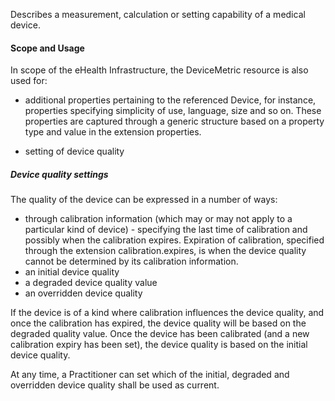 Describes a measurement, calculation or setting capability of a medical device.

#### Scope and Usage

In scope of the eHealth Infrastructure, the DeviceMetric resource is also used for:

* additional properties pertaining to the referenced Device, for instance, properties 
specifying simplicity of use, language, size and so on. These properties are captured
through a generic structure based on a property type and value in the extension properties.

* setting of device quality

##### Device quality settings

The quality of the device can be expressed in a number of ways:

* through calibration information (which may or may not apply to a particular kind of device) -
 specifying the last time of calibration and possibly when the calibration expires. Expiration
 of calibration, specified through the extension calibration.expires, is when the device quality
 cannot be determined by its calibration information.   
* an initial device quality
* a degraded device quality value
* an overridden device quality

If the device is of a kind where calibration influences the device quality, and once the
calibration has expired, the device quality will be based on the degraded quality value.
Once the device has been calibrated (and a new calibration expiry has been set), the 
device quality is based on the initial device quality. 

At any time, a Practitioner can set which of the initial, degraded and overridden device
quality shall be used as current.
 

